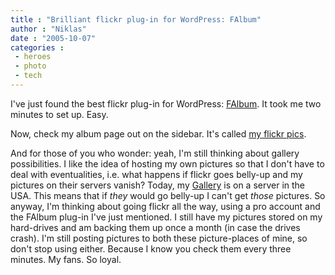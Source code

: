 ```yaml
---
title : "Brilliant flickr plug-in for WordPress: FAlbum"
author : "Niklas"
date : "2005-10-07"
categories : 
 - heroes
 - photo
 - tech
---
```


I've just found the best flickr plug-in for WordPress: [FAlbum](http://www.randombyte.net/blog/projects/falbum). It took me two minutes to set up. Easy.

Now, check my album page out on the sidebar. It's called [my flickr pics](https://niklasblog.com/wp-content/plugins/falbum/wp/album.php).

And for those of you who wonder: yeah, I'm still thinking about gallery possibilities. I like the idea of hosting my own pictures so that I don't have to deal with eventualities, i.e. what happens if flickr goes belly-up and my pictures on their servers vanish? Today, my [Gallery](https://niklasblog.com/gallery2) is on a server in the USA. This means that if _they_ would go belly-up I can't get _those_ pictures. So anyway, I'm thinking about going flickr all the way, using a pro account and the FAlbum plug-in I've just mentioned. I still have my pictures stored on my hard-drives and am backing them up once a month (in case the drives crash). I'm still posting pictures to both these picture-places of mine, so don't stop using either. Because I know you check them every three minutes. My fans. So loyal.
